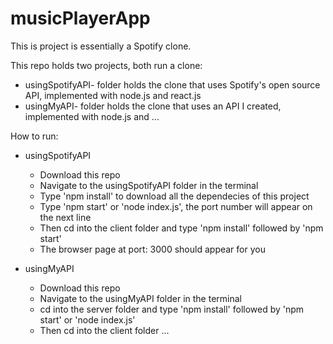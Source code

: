 # musicPlayerApp

This is project is essentially a Spotify clone.

This repo holds two projects, both run a clone:
- usingSpotifyAPI- folder holds the clone that uses Spotify's open source API, implemented with node.js and react.js
- usingMyAPI- folder holds the clone that uses an API I created, implemented with node.js and ...


How to run:

  - usingSpotifyAPI

    - Download this repo
    - Navigate to the usingSpotifyAPI folder in the terminal
    - Type 'npm install' to download all the dependecies of this project
    - Type 'npm start' or 'node index.js', the port number will appear on the next line
    - Then cd into the client folder and type 'npm install' followed by 'npm start'
    - The browser page at port: 3000 should appear for you

  - usingMyAPI

    - Download this repo
    - Navigate to the usingMyAPI folder in the terminal
    - cd into the server folder and type 'npm install' followed by 'npm start' or 'node index.js'
    - Then cd into the client folder ...
